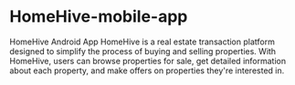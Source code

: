 # HomeHive-mobile-app
HomeHive Android App HomeHive is a real estate transaction platform designed to simplify the process of buying and selling properties. With HomeHive, users can browse properties for sale, get detailed information about each property, and make offers on properties they're interested in.
